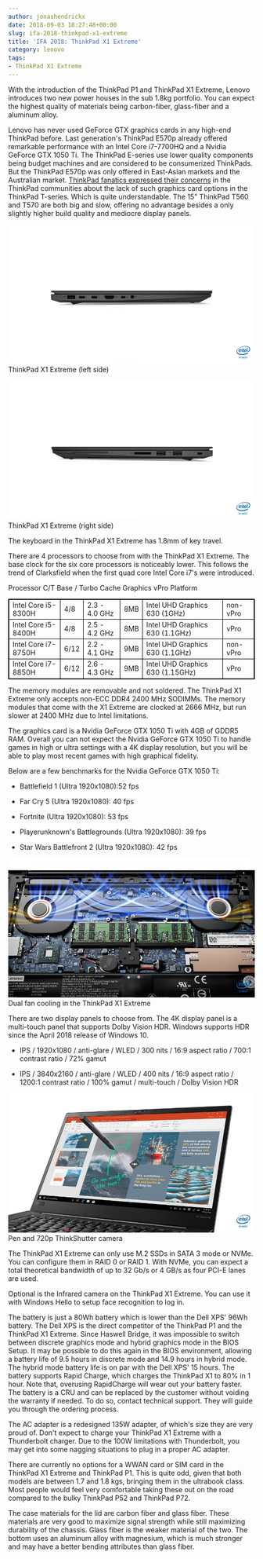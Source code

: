 ```yaml
---
author: jonashendrickx
date: 2018-09-03 18:27:48+00:00
slug: ifa-2018-thinkpad-x1-extreme
title: 'IFA 2018: ThinkPad X1 Extreme'
category: lenovo
tags:
- ThinkPad X1 Extreme
---
```

With the introduction of the ThinkPad P1 and ThinkPad X1 Extreme, Lenovo introduces two new power houses in the sub 1.8kg portfolio. You can expect the highest quality of materials being carbon-fiber, glass-fiber and a aluminum alloy.

Lenovo has never used GeForce GTX graphics cards in any high-end ThinkPad before. Last generation's ThinkPad E570p already offered remarkable performance with an Intel Core i7-7700HQ and a Nvidia GeForce GTX 1050 Ti. The ThinkPad E-series use lower quality components being budget machines and are considered to be consumerized ThinkPads. But the ThinkPad E570p was only offered in East-Asian markets and the Australian market. [ThinkPad fanatics expressed their concerns](https://www.reddit.com/r/thinkpad/comments/67m3qc/e570p_with_1050ti/) in the ThinkPad communities about the lack of such graphics card options in the ThinkPad T-series. Which is quite understandable. The 15" ThinkPad T560 and T570 are both big and slow, offering no advantage besides a only slightly higher build quality and mediocre display panels.

![ThinkPad X1 Extreme (left side)](/assets/img/posts/thinkscopes/2018/09/lenovothinkpadx1extreme_5.jpg) ThinkPad X1 Extreme (left side)

![ThinkPad X1 Extreme (right side)](/assets/img/posts/thinkscopes/2018/09/lenovothinkpadx1extreme_4.jpg) ThinkPad X1 Extreme (right side)

The keyboard in the ThinkPad X1 Extreme has 1.8mm of key travel.

There are 4 processors to choose from with the ThinkPad X1 Extreme. The base clock for the six core processors is noticeably lower. This follows the trend of Clarksfield when the first quad core Intel Core i7's were introduced.
<table style="border-style: solid; border-color: #000000;" border="1" >
<tbody >
<tr >
Processor
C/T
Base / Turbo
Cache
Graphics
vPro Platform
</tr>
<tr >

<td style="border-style: solid; border-color: #000000;" >Intel Core i5-8300H
</td>

<td style="border-style: solid; border-color: #000000;" >4/8
</td>

<td style="border-style: solid; border-color: #000000;" >2.3 - 4.0 GHz
</td>

<td style="border-style: solid; border-color: #000000;" >8MB
</td>

<td style="border-style: solid; border-color: #000000;" >Intel UHD Graphics 630 (1GHz)
</td>

<td style="border-style: solid; border-color: #000000;" >non-vPro
</td>
</tr>
<tr >

<td style="border-style: solid; border-color: #000000;" >Intel Core i5-8400H
</td>

<td style="border-style: solid; border-color: #000000;" >4/8
</td>

<td style="border-style: solid; border-color: #000000;" >2.5 - 4.2 GHz
</td>

<td style="border-style: solid; border-color: #000000;" >8MB
</td>

<td style="border-style: solid; border-color: #000000;" >Intel UHD Graphics 630 (1.1GHz)
</td>

<td style="border-style: solid; border-color: #000000;" >vPro
</td>
</tr>
<tr >

<td style="border-style: solid; border-color: #000000;" >Intel Core i7-8750H
</td>

<td style="border-style: solid; border-color: #000000;" >6/12
</td>

<td style="border-style: solid; border-color: #000000;" >2.2 - 4.1 GHz
</td>

<td style="border-style: solid; border-color: #000000;" >9MB
</td>

<td style="border-style: solid; border-color: #000000;" >Intel UHD Graphics 630 (1.1GHz)
</td>

<td style="border-style: solid; border-color: #000000;" >non-vPro
</td>
</tr>
<tr >

<td style="border-style: solid; border-color: #000000;" >Intel Core i7-8850H
</td>

<td style="border-style: solid; border-color: #000000;" >6/12
</td>

<td style="border-style: solid; border-color: #000000;" >2.6 - 4.3 GHz
</td>

<td style="border-style: solid; border-color: #000000;" >9MB
</td>

<td style="border-style: solid; border-color: #000000;" >Intel UHD Graphics 630 (1.15GHz)
</td>

<td style="border-style: solid; border-color: #000000;" >vPro
</td>
</tr>
</tbody>
</table>
The memory modules are removable and not soldered. The ThinkPad X1 Extreme only accepts non-ECC DDR4 2400 MHz SODIMMs. The memory modules that come with the X1 Extreme are clocked at 2666 MHz, but run slower at 2400 MHz due to Intel limitations.

The graphics card is a Nvidia GeForce GTX 1050 Ti with 4GB of GDDR5 RAM. Overall you can not expect the Nvidia GeForce GTX 1050 Ti to handle games in high or ultra settings with a 4K display resolution, but you will be able to play most recent games with high graphical fidelity.

Below are a few benchmarks for the Nvidia GeForce GTX 1050 Ti:



 	
  * Battlefield 1 (Ultra 1920x1080):52 fps

 	
  * Far Cry 5 (Ultra 1920x1080): 40 fps

 	
  * Fortnite (Ultra 1920x1080): 53 fps

 	
  * Playerunknown's Battlegrounds (Ultra 1920x1080): 39 fps

 	
  * Star Wars Battlefront 2 (Ultra 1920x1080): 42 fps


![Dual fan cooling in the ThinkPad X1 Extreme](/assets/img/posts/thinkscopes/2018/09/15a_X1_Extreme_Hero_Cooling_System.jpg) Dual fan cooling in the ThinkPad X1 Extreme

There are two display panels to choose from. The 4K display panel is a multi-touch panel that supports Dolby Vision HDR. Windows supports HDR since the April 2018 release of Windows 10.



 	
  * IPS / 1920x1080 / anti-glare / WLED / 300 nits / 16:9 aspect ratio / 700:1 contrast ratio / 72% gamut

 	
  * IPS / 3840x2160 / anti-glare / WLED / 400 nits / 16:9 aspect ratio / 1200:1 contrast ratio / 100% gamut / multi-touch / Dolby Vision HDR


![Pen and 720p ThinkShutter camera](/assets/img/posts/thinkscopes/2018/09/lenovothinkpadx1extreme_2.jpg) Pen and 720p ThinkShutter camera

The ThinkPad X1 Extreme can only use M.2 SSDs in SATA 3 mode or NVMe. You can configure them in RAID 0 or RAID 1. With NVMe, you can expect a total theoretical bandwidth of up to 32 Gb/s or 4 GB/s as four PCI-E lanes are used.

Optional is the Infrared camera on the ThinkPad X1 Extreme. You can use it with Windows Hello to setup face recognition to log in.

The battery is just a 80Wh battery which is lower than the Dell XPS' 96Wh battery. The Dell XPS is the direct competitor of the ThinkPad P1 and the ThinkPad X1 Extreme. Since Haswell Bridge, it was impossible to switch between discrete graphics mode and hybrid graphics mode in the BIOS Setup. It may be possible to do this again in the BIOS environment, allowing a battery life of 9.5 hours in discrete mode and 14.9 hours in hybrid mode. The hybrid mode battery life is on par with the Dell XPS' 15 hours. The battery supports Rapid Charge, which charges the ThinkPad X1 to 80% in 1 hour. Note that, overusing RapidCharge will wear out your battery faster. The battery is a CRU and can be replaced by the customer without voiding the warranty if needed. To do so, contact technical support. They will guide you through the ordering process.

The AC adapter is a redesigned 135W adapter, of which's size they are very proud of. Don't expect to charge your ThinkPad X1 Extreme with a Thunderbolt charger. Due to the 100W limitations with Thunderbolt, you may get into some nagging situations to plug in a proper AC adapter.

There are currently no options for a WWAN card or SIM card in the ThinkPad X1 Extreme and ThinkPad P1. This is quite odd, given that both models are between 1.7 and 1.8 kgs, bringing them in the ultrabook class. Most people would feel very comfortable taking these out on the road compared to the bulky ThinkPad P52 and ThinkPad P72.

The case materials for the lid are carbon fiber and glass fiber. These materials are very good to maximize signal strength while still maximizing durability of the chassis. Glass fiber is the weaker material of the two. The bottom uses an aluminum alloy with magnesium, which is much stronger and may have a better bending attributes than glass fiber.
